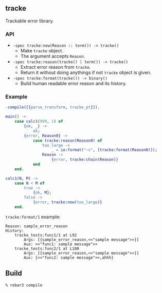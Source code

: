 ## tracke
Trackable error library.

### API
- `-spec tracke:new(Reason :: term()) -> tracke()`
    * Make `tracke` object.
    * The argument accepts `Reason`.
- `-spec tracke:reason(tracke() | term()) -> tracke()`
    * Extract error reason from `tracke`.
    * Return it without doing anythings if not `tracke` object is given.
- `-spec tracke:format(tracke()) -> binary()`
    * Build human readable error reason and its history.

### Example
```erlang
-compile([{parse_transform, tracke_pt}]).

main() ->
    case calc1(999, 1) of
        {ok, _} ->
            ok;
        {error, Reason0} ->
            case tracke:reason(Reason0) of
                too_large ->
                    _ = io:format("~s", [tracke:format(Reason0)]);
                Reason ->
                    {error, tracke:chain(Reason)}
            end
    end.

calc1(N, M) ->
    case N < M of
        true ->
            {ok, M};
        false ->
            {error, tracke:new(too_large)}
    end.
```

`tracke:format/1` example:
```console
Reason: sample_error_reason
History:
    tracke_tests:func1/1 at L92
        Args: [{sample_error_reason,<<"sample message">>}]
        Aux: <<"func1: sample message">>
    tracke_tests:func2/1 at L100
        Args: [{sample_error_reason,<<"sample message">>}]
        Aux: {<<"func2: sample message">>,ahhh}
```


## Build
```console
% rebar3 compile
```
